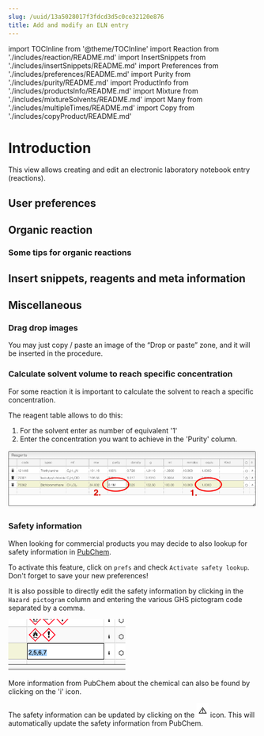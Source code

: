 ```yaml
---
slug: /uuid/13a5028017f3fdcd3d5c0ce32120e876
title: Add and modify an ELN entry
---
```


import TOCInline from '@theme/TOCInline'
import Reaction from './includes/reaction/README.md'
import InsertSnippets from './includes/insertSnippets/README.md'
import Preferences from './includes/preferences/README.md'
import Purity from './includes/purity/README.md'
import ProductInfo from './includes/productsInfo/README.md'
import Mixture from './includes/mixtureSolvents/README.md'
import Many from './includes/multipleTimes/README.md'
import Copy from './includes/copyProduct/README.md'

<TOCInline toc={toc} />

# Introduction

This view allows creating and edit an electronic laboratory notebook entry (reactions).

## User preferences

<Preferences/>

## Organic reaction

<Reaction/>

### Some tips for organic reactions

<Purity/>

<ProductInfo/>

<Mixture/>

<Many/>

<Copy/>

## Insert snippets, reagents and meta information

<InsertSnippets/>

##

## Miscellaneous

### Drag drop images

You may just copy / paste an image of the “Drop or paste” zone, and it will be inserted in the procedure.

### Calculate solvent volume to reach specific concentration

For some reaction it is important to calculate the solvent to reach a specific concentration.

The reagent table allows to do this:

1. For the solvent enter as number of equivalent '1'
2. Enter the concentration you want to achieve in the 'Purity' column.

![Reagents](reagents.png)

### Safety information

When looking for commercial products you may decide to also lookup for safety information in [PubChem](https://pubchem.ncbi.nlm.nih.gov/).

To activate this feature, click on `prefs` and check `Activate safety lookup`. Don't forget to save your new preferences!

It is also possible to directly edit the safety information by clicking in the `Hazard pictogram` column and entering the various GHS pictogram code separated by a comma.

![Safety preferences](safetyEdit.png)

More information from PubChem about the chemical can also be found by clicking on the 'i' icon.

The safety information can be updated by clicking on the ![Update safety](update_safety.png) icon. This will automatically update the safety information from PubChem.
